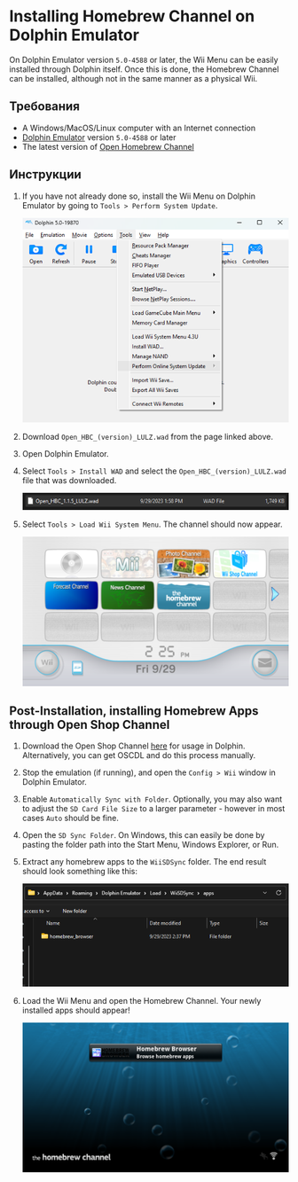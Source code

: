 # Installing Homebrew Channel on Dolphin Emulator

On Dolphin Emulator version `5.0-4588` or later, the Wii Menu can be easily installed through Dolphin itself. Once this is done, the Homebrew Channel can be installed, although not in the same manner as a physical Wii.

## Требования

- A Windows/MacOS/Linux computer with an Internet connection
- [Dolphin Emulator](https://dolphin-emu.org/download/) version `5.0-4588` or later
- The latest version of [Open Homebrew Channel](https://github.com/Wii-Mini-Hacking/hbc/releases)

## Инструкции

1. If you have not already done so, install the Wii Menu on Dolphin Emulator by going to `Tools > Perform System Update`.

   ![](/images/homebrew-dolphin/system-update.png)

2. Download `Open_HBC_(version)_LULZ.wad` from the page linked above.

3. Open Dolphin Emulator.

4. Select `Tools > Install WAD` and select the `Open_HBC_(version)_LULZ.wad` file that was downloaded.

   ![](/images/homebrew-dolphin/ohbc-file.png)

5. Select `Tools > Load Wii System Menu`. The channel should now appear.

   ![](/images/homebrew-dolphin/hbc-installed.png)

## Post-Installation, installing Homebrew Apps through Open Shop Channel

1. Download the Open Shop Channel [here](https://oscwii.org/library/app/homebrew_browser) for usage in Dolphin. Alternatively, you can get OSCDL and do this process manually.

2. Stop the emulation (if running), and open the `Config > Wii` window in Dolphin Emulator.

3. Enable `Automatically Sync with Folder`. Optionally, you may also want to adjust the `SD Card File Size` to a larger parameter - however in most cases `Auto` should be fine.

4. Open the `SD Sync Folder`. On Windows, this can easily be done by pasting the folder path into the Start Menu, Windows Explorer, or Run.

5. Extract any homebrew apps to the `WiiSDSync` folder. The end result should look something like this:

   ![](/images/homebrew-dolphin/apps-folder.png)

6. Load the Wii Menu and open the Homebrew Channel. Your newly installed apps should appear!

   ![](/images/homebrew-dolphin/hbc-apps.png)
